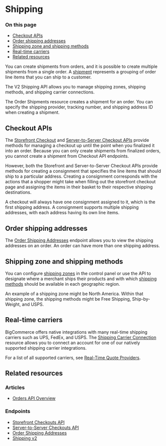 # Shipping
<div class="otp" id="no-index">
	
### On this page 
- [Checkout APIs](#checkout-apis)
- [Order shipping addresses](#order-shipping-addresses)
- [Shipping zone and shipping methods](#shipping-zone-and-shipping-methods)
- [Real-time carriers](#real-time-carriers)
- [Related resources](#related-resources)
    	
</div>

You can create shipments from orders, and it is possible to create multiple shipments from a single order. A [shipment](/api-reference/orders/orders-api/order-shipments/createordershipments) represents a grouping of order line items that you can ship to a customer. 

The V2 Shipping API allows you to manage shipping zones, shipping methods, and shipping carrier connections.

The Order Shipments resource creates a shipment for an order. You can specify the shipping provider, tracking number, and shipping address ID when creating a shipment.

## Checkout APIs

The [Storefront Checkout](https://developer.bigcommerce.com/api-reference/cart-checkout/storefront-checkout-api) and [Server-to-Server Checkout APIs](https://developer.bigcommerce.com/api-reference/cart-checkout/server-server-checkout-api) provide methods for managing a checkout up until the point when you finalized it into an order. Because you can only create shipments from finalized orders, you cannot create a shipment from Checkout API endpoints.

However, both the Storefront and Server-to-Server Checkout APIs provide methods for creating a consignment that specifies the line items that should ship to a particular address. Creating a consignment corresponds with the actions that a shopper might take when filling out the storefront checkout page and assigning the items in their basket to their respective shipping destinations.

A checkout will always have one consignment assigned to it, which is the first shipping address. A consignment supports multiple shipping addresses, with each address having its own line items.

## Order shipping addresses

The [Order Shipping Addresses](https://developer.bigcommerce.com/api-reference/store-management/orders/order-shipping-addresses/) endpoint allows you to view the shipping addresses on an order. An order can have more than one shipping address.

## Shipping zone and shipping methods

You can configure [shipping zones](https://developer.bigcommerce.com/api-reference/store-management/shipping-api/shipping-zones) in the control panel or use the API to designate where a merchant ships their products and with which [shipping methods](https://developer.bigcommerce.com/api-reference/store-management/shipping-api/shipping-method) should be available in each geographic region.

An example of a shipping zone might be North America. Within that shipping zone, the shipping methods might be Free Shipping, Ship-by-Weight, and USPS.

## Real-time carriers

BigCommerce offers native integrations with many real-time shipping carriers such as UPS, FedEx, and USPS. The [Shipping Carrier Connection](https://developer.bigcommerce.com/api-reference/store-management/shipping-api/shipping-carrier) resource allows you to connect an account for one of our natively supported shipping carrier integrations.

For a list of all supported carriers, see [Real-Time Quote Providers](https://support.bigcommerce.com/s/article/Setting-Up-a-Real-Time-Shipping-Quote-Shipping-Method?language=en_US#providers).

## Related resources

### Articles
* [Orders API Overview](https://developer.bigcommerce.com/api-docs/orders/orders-api-overview)

### Endpoints
* [Storefront Checkouts API](https://developer.bigcommerce.com/api-reference/cart-checkout/storefront-checkout-api)
* [Server-to-Server Checkouts API](https://developer.bigcommerce.com/api-reference/cart-checkout/server-server-checkout-api)
* [Order Shipping Addresses](https://developer.bigcommerce.com/api-reference/store-management/orders/order-shipping-addresses/)
* [Shipping v2](https://developer.bigcommerce.com/api-reference/store-management/shipping-api)
